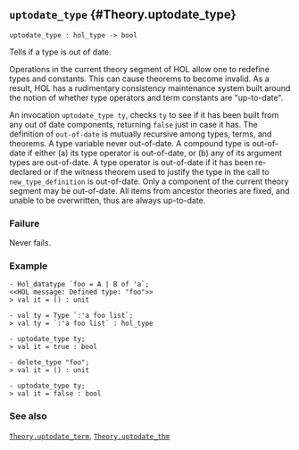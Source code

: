 ## `uptodate_type` {#Theory.uptodate_type}


```
uptodate_type : hol_type -> bool
```



Tells if a type is out of date.


Operations in the current theory segment of HOL allow one to redefine
types and constants. This can cause theorems to become invalid. As a
result, HOL has a rudimentary consistency maintenance system built
around the notion of whether type operators and term constants are
"up-to-date".

An invocation `uptodate_type ty`, checks `ty` to see if it has been
built from any out of date components, returning `false` just in case it
has.  The definition of `out-of-date` is mutually recursive among types,
terms, and theorems. A type variable never out-of-date. A compound
type is out-of-date if either (a) its type operator is out-of-date, or
(b) any of its argument types are out-of-date. A type operator is
out-of-date if it has been re-declared or if the witness theorem used to
justify the type in the call to `new_type_definition` is
out-of-date. Only a component of the current theory segment may be
out-of-date. All items from ancestor theories are fixed, and unable to
be overwritten, thus are always up-to-date.

### Failure

Never fails.

### Example

    
    - Hol_datatype `foo = A | B of 'a`;
    <<HOL message: Defined type: "foo">>
    > val it = () : unit
    
    - val ty = Type `:'a foo list`;
    > val ty = `:'a foo list` : hol_type
    
    - uptodate_type ty;
    > val it = true : bool
    
    - delete_type "foo";
    > val it = () : unit
    
    - uptodate_type ty;
    > val it = false : bool
    

### See also

[`Theory.uptodate_term`](#Theory.uptodate_term), [`Theory.uptodate_thm`](#Theory.uptodate_thm)

